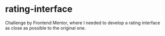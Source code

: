 # rating-interface
 Challenge by Frontend Mentor, where I needed to develop a rating interface as close as possible to the original one.
